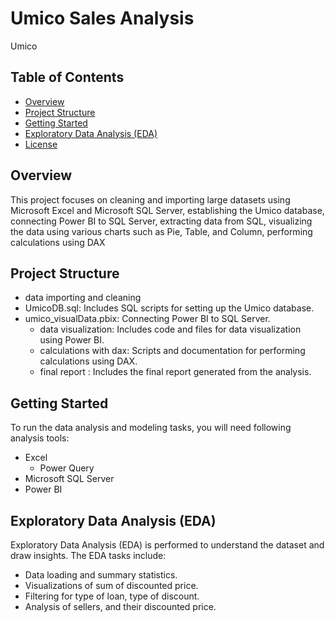 # Umico Sales Analysis
 Umico
## Table of Contents

- [Overview](#overview)
- [Project Structure](#project-structure)
- [Getting Started](#getting-started)
- [Exploratory Data Analysis (EDA)](#exploratory-data-analysis-eda)
- [License](#license)


## Overview
This project focuses on cleaning and importing large datasets using Microsoft Excel and Microsoft SQL Server, establishing the Umico database, connecting Power BI to SQL Server, extracting data from SQL, visualizing the data using various charts such as Pie, Table, and Column, performing calculations using DAX

## Project Structure

- data importing and cleaning
- UmicoDB.sql: Includes SQL scripts for setting up the Umico database.
- umico_visualData.pbix: Connecting Power BI to SQL Server.
  - data visualization: Includes code and files for data visualization using Power BI.
  - calculations with dax: Scripts and documentation for performing calculations using DAX.
  - final report : Includes the final report generated from the analysis.

## Getting Started

To run the data analysis and modeling tasks, you will need following analysis tools:

- Excel
  - Power Query
- Microsoft SQL Server
- Power BI

## Exploratory Data Analysis (EDA)

Exploratory Data Analysis (EDA) is performed to understand the dataset and draw insights. The EDA tasks include:

- Data loading and summary statistics.
- Visualizations of sum of discounted price.
- Filtering for type of loan, type of discount.
- Analysis of sellers, and their discounted price.